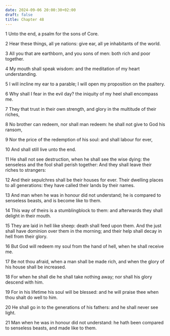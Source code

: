 ```yaml
---
date: 2024-09-06 20:00:30+02:00
draft: false
title: Chapter 48
---
```




1 Unto the end, a psalm for the sons of Core.

2 Hear these things, all ye nations: give ear, all ye inhabitants of the world.

3 All you that are earthborn, and you sons of men: both rich and poor together.

4 My mouth shall speak wisdom: and the meditation of my heart understanding.

5 I will incline my ear to a parable; I will open my proposition on the psaltery.

6 Why shall I fear in the evil day? the iniquity of my heel shall encompass me.

7 They that trust in their own strength, and glory in the multitude of their riches,

8 No brother can redeem, nor shall man redeem: he shall not give to God his ransom,

9 Nor the price of the redemption of his soul: and shall labour for ever,

10 And shall still live unto the end.

11 He shall not see destruction, when he shall see the wise dying: the senseless and the fool shall perish together: And they shall leave their riches to strangers:

12 And their sepulchres shall be their houses for ever. Their dwelling places to all generations: they have called their lands by their names.

13 And man when he was in honour did not understand; he is compared to senseless beasts, and is become like to them.

14 This way of theirs is a stumblingblock to them: and afterwards they shall delight in their mouth.

15 They are laid in hell like sheep: death shall feed upon them. And the just shall have dominion over them in the morning; and their help shall decay in hell from their glory.

16 But God will redeem my soul from the hand of hell, when he shall receive me.

17 Be not thou afraid, when a man shall be made rich, and when the glory of his house shall be increased.

18 For when he shall die he shall take nothing away; nor shall his glory descend with him.

19 For in his lifetime his soul will be blessed: and he will praise thee when thou shalt do well to him.

20 He shall go in to the generations of his fathers: and he shall never see light.

21 Man when he was in honour did not understand: he hath been compared to senseless beasts, and made like to them.

